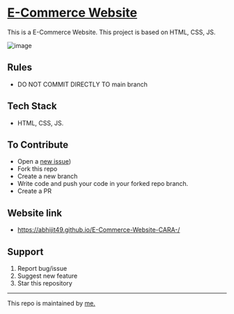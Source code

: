 # [E-Commerce Website](https://abhijit49.github.io/E-Commerce-Website-CARA-/)

This is a E-Commerce Website. This project is based on HTML, CSS, JS.

![image](https://user-images.githubusercontent.com/34413515/199085619-dc393b0c-588d-42f9-8e16-cf10acbdc1c6.png)

## Rules
- DO NOT COMMIT DIRECTLY TO main branch

## Tech Stack
-  HTML, CSS, JS.

## To Contribute

- Open a [new issue](https://github.com/manishcdac13))
- Fork this repo
- Create a new branch 
- Write code and push your code in your forked repo branch.
- Create a PR

## Website link
- https://abhijit49.github.io/E-Commerce-Website-CARA-/

## Support
1. Report bug/issue
2. Suggest new feature
3. Star this repository


<hr/>
This repo is maintained by <a href="https://github.com/abhijit49/">me.</a>





